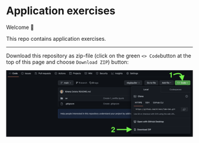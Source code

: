 # Application exercises
 
Welcome :wave: 
 
This repo contains application exercises.


---

Download this repository as zip-file (click on the green `<> Code`button at the top of this page and choose `Download ZIP`) button:

![](download.png)


